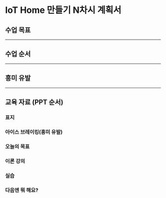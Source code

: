 
# IoT Home 만들기 N차시 계획서

## 수업 목표

---

## 수업 순서

---

## 흥미 유발

---

## 교육 자료 (PPT 순서)

### 표지

### 아이스 브레이킹(흥미 유발)

### 오늘의 목표

### 이론 강의

### 실습

### 다음엔 뭐 해요?

